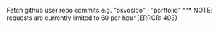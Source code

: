 Fetch github user repo commits
e.g. "osvosloo" ; "portfolio"
*** NOTE: requests are currently limited to 60 per hour (ERROR: 403) 
